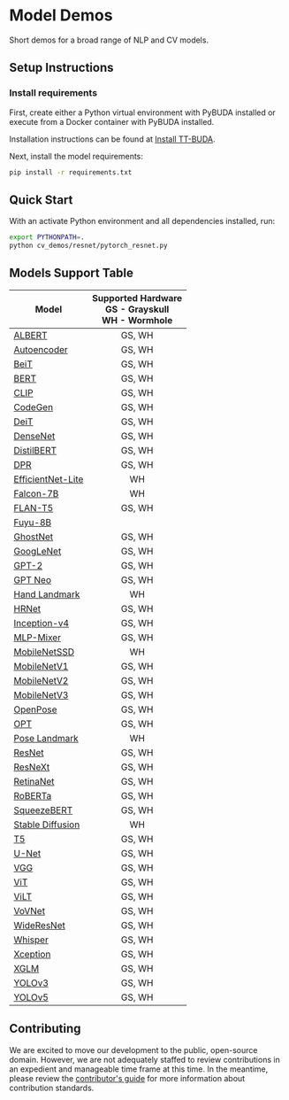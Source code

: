 # Model Demos

Short demos for a broad range of NLP and CV models.

## Setup Instructions

### Install requirements

First, create either a Python virtual environment with PyBUDA installed or execute from a Docker container with PyBUDA installed.

Installation instructions can be found at [Install TT-BUDA](../first_5_steps/1_install_tt_buda.md).

Next, install the model requirements:

```bash
pip install -r requirements.txt
```

## Quick Start

With an activate Python environment and all dependencies installed, run:

```bash
export PYTHONPATH=.
python cv_demos/resnet/pytorch_resnet.py
```

## Models Support Table

| **Model** | **Supported Hardware** <br /> GS - Grayskull <br /> WH - Wormhole |
|-------------------------------------------|:--------:|
|   [ALBERT](nlp_demos/albert/)            |     GS, WH   |
|   [Autoencoder](cv_demos/autoencoder/)  |     GS, WH   |
|   [BeiT](nlp_demos/beit/)                |     GS, WH   |
|   [BERT](nlp_demos/bert/)                |     GS, WH   |
|   [CLIP](cv_demos/clip/)                |     GS, WH   |
|   [CodeGen](nlp_demos/codegen/)          |     GS, WH   |
|   [DeiT](cv_demos/deit/)                |     GS, WH   |
|   [DenseNet](cv_demos/densenet/)        |     GS, WH   |
|   [DistilBERT](nlp_demos/distilbert/)    |     GS, WH   |
|   [DPR](nlp_demos/dpr/)                  |     GS, WH   |
|   [EfficientNet-Lite](cv_demos/efficientnet_lite/) |     WH   |
|   [Falcon-7B](nlp_demos/falcon/)               |    WH   |
|   [FLAN-T5](nlp_demos/flant5/)           |     GS, WH   |
|   [Fuyu-8B](nlp_demos/fuyu8b/)          |       |
|   [GhostNet](cv_demos/ghostnet/)         |     GS, WH   |
|   [GoogLeNet](cv_demos/googlenet/)      |     GS, WH   |
|   [GPT-2](nlp_demos/gpt2/)               |     GS, WH   |
|   [GPT Neo](nlp_demos/gptneo/)           |     GS, WH   |
|   [Hand Landmark](nlp_demos/landmark/)  |    WH   |
|   [HRNet](cv_demos/hrnet/)              |     GS, WH   |
|   [Inception-v4](cv_demos/inceptionv4/) |    GS, WH   |
|   [MLP-Mixer](cv_demos/mlpmixer/)  |     GS, WH   |
|   [MobileNetSSD](cv_demos/mobilenet_ssd/)  |     WH   |
|   [MobileNetV1](cv_demos/mobilenet_v1/)  |     GS, WH   |
|   [MobileNetV2](cv_demos/mobilenet_v2/)  |     GS, WH   |
|   [MobileNetV3](cv_demos/mobilenet_v3/)  |     GS, WH   |
|   [OpenPose](nlp_demos/openpose/)          |     GS, WH   |
|   [OPT](nlp_demos/opt/)                  |     GS, WH   |
|   [Pose Landmark](nlp_demos/landmark/)  |    WH   |
|   [ResNet](cv_demos/resnet/)            |     GS, WH   |
|   [ResNeXt](cv_demos/resnext/)          |     GS, WH   |
|   [RetinaNet](cv_demos/retinanet/)      |     GS, WH   |
|   [RoBERTa](nlp_demos/roberta/)          |     GS, WH   |
|   [SqueezeBERT](nlp_demos/squeezebert/)  |     GS, WH   |
|   [Stable Diffusion](cv_demos/stable_diffusion/)    |    WH   |
|   [T5](nlp_demos/t5/)                    |     GS, WH   |
|   [U-Net](cv_demos/unet/)               |    GS, WH   |
|   [VGG](cv_demos/vgg/)                  |     GS, WH   |
|   [ViT](cv_demos/vit/)                  |     GS, WH   |
|   [ViLT](cv_demos/vilt/)                  |     GS, WH   |
|   [VoVNet](cv_demos/vovnet/)            |     GS, WH   |
|   [WideResNet](cv_demos/wideresnet/)      |     GS, WH   |
|   [Whisper](audio_demos/whisper/)          |     GS, WH   |
|   [Xception](cv_demos/xception/)        |     GS, WH   |
|   [XGLM](nlp_demos/xglm/)                |     GS, WH   |
|   [YOLOv3](cv_demos/yolo_v3/)            |     GS, WH   |
|   [YOLOv5](cv_demos/yolo_v5/)            |     GS, WH   |

## Contributing

We are excited to move our development to the public, open-source domain. However, we are not adequately staffed to review contributions in an expedient and manageable time frame at this time. In the meantime, please review the [contributor's guide](CONTRIBUTING.md) for more information about contribution standards.
